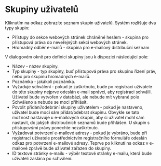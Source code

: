 # Skupiny uživatelů

Kliknutím na odkaz zobrazíte seznam skupin uživatelů. Systém rozlišuje dva typy skupin:
- Přístupy do sekce webových stránek chráněné heslem - skupina pro přístupová práva do neveřejných sekcí webových stránek.
- Hromadný odběr e-mailů - skupina pro e-mailový distribuční seznam

V dialogovém okně pro definici skupiny jsou k dispozici následující pole:
- Název - název skupiny.
- Typ skupiny - typ skupiny, buď přístupová práva pro skupinu řízení práv, nebo pro skupinu hromadných e-mailů.
- Poznámka - jakákoli poznámka.
- Vyžaduje schválení - pokud je zaškrtnuto, bude po registraci uživatele do této skupiny nejprve odeslán e-mail správci, aby registraci schválil. Uživatel bude vytvořen v databázi, ale nebude mít vybrané pole Schváleno a nebude se moci přihlásit.
- Povolit přidání/odebrání skupiny uživatelem - pokud je nastaveno, uživatel bude moci sám přidat/odebrat skupinu. Obvykle se tato možnost nastavuje u e-mailových skupin, aby si uživatel mohl sám nastavit, do jakých distribučních seznamů bude přihlášen. U skupin s přístupovými právy ponechte nezaškrtnuto.
- Vyžadovat potvrzení e-mailové adresy - pokud je vybráno, bude při registraci uživatele prostřednictvím registračního formuláře odeslán odkaz pro potvrzení e-mailové adresy. Teprve po kliknutí na odkaz v e-mailové zprávě bude uživatel zařazen do skupiny.
- ID textové stránky e-mailu - výběr textové stránky e-mailu, která bude uživateli zaslána po schválení.
